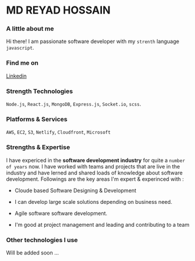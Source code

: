 # MD REYAD HOSSAIN

### A little about me

Hi there! I am passionate software developer with my `strenth` language `javascript`. 

### Find me on

[Linkedin](https://www.linkedin.com/in/md-reyad-hossain-3036ab194/)

### Strength Technologies

`Node.js`, `React.js`, `MongoDB`, `Express.js`, `Socket.io`, `scss`.

### Platforms & Services

`AWS`, `EC2`, `S3`, `Netlify`, `Cloudfront`, `Microsoft`

### Strengths & Expertise 

I have expericed in the **software development industry** for quite a `number of years` now. I have worked with teams and projects that are live in the industry and have lerned and shared loads of knowledge about software development. Followings are the key areas I'm expert & experinced with : 

- Cloude based Software Designing & Development

- I can develop large scale solutions depending on business need.

- Agile software software development.

- I'm good at project management and leading and contributing to a team 

### Other technologies I use

Will be added soon ...
